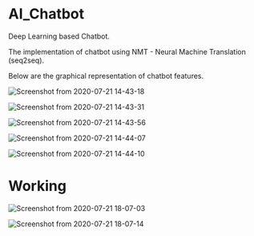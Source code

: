 # AI_Chatbot
Deep Learning based Chatbot.

The implementation of chatbot using NMT - Neural Machine Translation (seq2seq).


Below are the graphical representation of chatbot features.



![Screenshot from 2020-07-21 14-43-18](https://user-images.githubusercontent.com/48185254/88059364-60e48f00-cb82-11ea-97d8-d6907cbf8dbf.png)

![Screenshot from 2020-07-21 14-43-31](https://user-images.githubusercontent.com/48185254/88059578-ac973880-cb82-11ea-8935-5d3a60b434dd.png)

![Screenshot from 2020-07-21 14-43-56](https://user-images.githubusercontent.com/48185254/88059627-c20c6280-cb82-11ea-8676-1b9a963ff02c.png)

![Screenshot from 2020-07-21 14-44-07](https://user-images.githubusercontent.com/48185254/88059660-cafd3400-cb82-11ea-9adb-5c5361b7e21b.png)

![Screenshot from 2020-07-21 14-44-10](https://user-images.githubusercontent.com/48185254/88059663-cc2e6100-cb82-11ea-98ba-d013cf798921.png)



# Working

![Screenshot from 2020-07-21 18-07-03](https://user-images.githubusercontent.com/48185254/88059803-fd0e9600-cb82-11ea-8198-2c5fee915567.png)


![Screenshot from 2020-07-21 18-07-14](https://user-images.githubusercontent.com/48185254/88059810-ff70f000-cb82-11ea-85f8-83c33ca19113.png)
